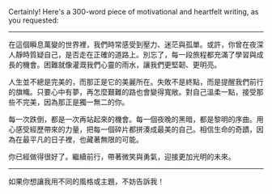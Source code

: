 Certainly! Here's a 300-word piece of motivational and heartfelt writing, as you requested:

---

在這個瞬息萬變的世界裡，我們時常感受到壓力、迷茫與孤單。或許，你曾在夜深人靜時質疑自己，是否走在正確的道路上。別忘了，每一段旅程都充滿了學習與成長的機會。困難就像灌溉我們心靈的雨水，讓我們更堅韌、更明亮。

人生並不總是完美的，而那正是它的美麗所在。失敗不是終點，而是提醒我們前行的旗幟。只要心中有夢，再怎麼艱難的路也會變得寬敞。對自己溫柔一點，接受那些不完美，因為那正是獨一無二的你。

每一次跌倒，都是一次再站起來的機會。每一個夜晚的黑暗，都是黎明的序曲。用心感受經歷帶來的力量，把每一個碎片都拼湊成最美的自己。相信生命的奇蹟，因為在最平凡的日子裡，也藏著無限的可能。

你已經做得很好了。繼續前行，帶著微笑與勇氣，迎接更加光明的未來。

---

如果你想讓我用不同的風格或主題，不妨告訴我！